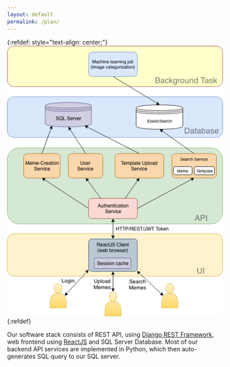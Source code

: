 ```yaml
---
layout: default
permalink: /plan/
---
```


{:refdef: style="text-align: center;"}
![Project architecture](/assets/architecture.png)
{:refdef}

Our software stack consists of REST API, using [Django REST Framework](http://www.django-rest-framework.org/), web frontend using [ReactJS](https://reactjs.org/) and SQL Server Database.
Most of our backend API services are implemented in Python, which then auto-generates SQL query to our SQL server.
